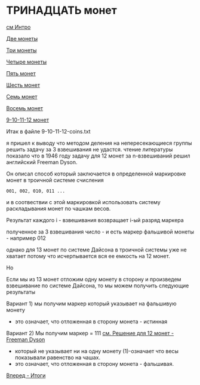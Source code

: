 ТРИНАДЦАТЬ монет
================

[см Интро](00-intro.md "00-intro.md")

[Две монеты](02-coins.md "02-coins.md")

[Три монеты](03-coins.md "03-coins.md")

[Четыре монеты](04-coins.md "04-coins.md")

[Пять монет](05-coins.md "05-coins.md")

[Шесть монет](06-coins.md "06-coins.md")

[Семь монет](07-coins.md "07-coins.md")

[Восемь монет](08-coins.md "08-coins.md")

[9-10-11-12 монет](09-10-11-12-coins.md "09-10-11-12-coins.md")


Итак в файле 9-10-11-12-coins.txt

я пришел к выводу что методом деления на непересекающиеся группы решить задачу за 3 взвешивания не удастся.
чтение литературы показало что в 1946 году задачу для 12 монет за n-взвешиваний
решил английский Freeman Dyson.

Он описал способ который заключается в определенной маркировке монет в троичной системе счисления

```
001, 002, 010, 011 ...
```

и в соотвествии с этой маркировкой
использовать систему раскладывания монет по чашкам весов.

Результат каждого i - взвешивания возвращает i-ый разряд маркера

полученное за 3 взвешивания число - и есть маркер фальшивой монеты - например 012

однако для 13 монет по системе Дайсона в троичной системы уже не хватает потому что
исчерпывается вся ее емкость на 12 монет.

Но

Если мы из 13 монет отложим одну монету в сторону
и произведем взвешивание по системе Дайсона, то мы можем получить следующие результаты

Вариант 1)
мы получим маркер который указывает на фальшивую монету
- это означает, что отложенная в сторону монета - истинная

Вариант 2)
Мы получим маркер = 111 
[см. Решение для 12 монет - Freeman Dyson](external_sources/kvant-1979-10/001.txt "external_sources/kvant-1979-10/001.txt")

 - который не указывает ни на одну монету
(1)-означает что весы показывали равенство на чашах.
- это означает, что отложенная в сторону монета - фальшивая.

[Вперед - Итоги](totals.md "totals.md")